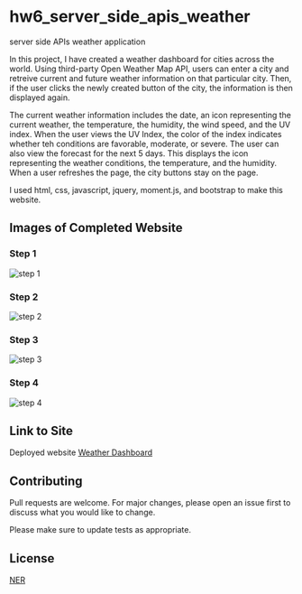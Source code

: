 # hw6_server_side_apis_weather
server side APIs weather application 

In this project, I have created a weather dashboard for cities across the world. Using third-party Open Weather Map API, users can enter a city and retreive current and future weather information on that particular city. Then, if the user clicks the newly created button of the city, the information is then displayed again. 

The current weather information includes the date, an icon representing the current weather, the temperature, the humidity, the wind speed, and the UV index. When the user views the UV Index, the color of the index indicates whether teh conditions are favorable, moderate, or severe. The user can also view the forecast for the next 5 days. This displays the icon representing the weather conditions, the temperature, and the humidity. When a user refreshes the page, the city buttons stay on the page. 

I used html, css, javascript, jquery, moment.js, and bootstrap to make this website. 


## Images of Completed Website 

### Step 1

![step 1](images_readme/step1.png)

### Step 2

![step 2](images_readme/step2.png)

### Step 3

![step 3](images_readme/step3.png)

### Step 4

![step 4](images_readme/step4.png)

## Link to Site

Deployed website [Weather Dashboard](https://nicoleremy95.github.io/hw4_coding_assesment/)

## Contributing
Pull requests are welcome. For major changes, please open an issue first to discuss what you would like to change.

Please make sure to update tests as appropriate.

## License
[NER](https://choosealicense.com/licenses/mit/)